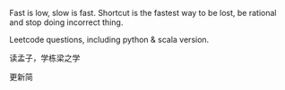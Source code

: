 Fast is low, slow is fast. 
Shortcut is the fastest way to be lost, be rational and stop doing incorrect thing. 


Leetcode questions, including python & scala version. 


读孟子，学栋梁之学

更新简